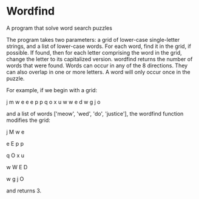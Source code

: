 # Wordfind
A program that solve word search puzzles

The program takes two parameters: a grid of lower-case single-letter strings, and a list of lower-case words. For each word, find it in the grid, if possible. If found, then for each letter comprising the word in the grid, change the letter to its capitalized version. wordfind returns the number of words that were found. Words can occur in any of the 8 directions. They can also overlap in one or more letters. A word will only occur once in the puzzle. 

For example, if we begin with a grid:

j m w e 
e e p p 
q o x u 
w w e d 
w g j o

and a list of words ['meow', 'wed', 'do', 'justice'], the wordfind function modifies the grid:

j M w e

e E p p

q O x u

w W E D

w g j O

and returns 3.
